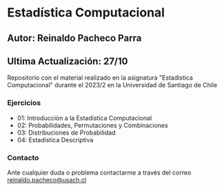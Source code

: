 
# Estadística Computacional

## Autor: Reinaldo Pacheco Parra
## Ultima Actualización: 27/10

Repositorio con el material realizado en la asignatura "Estadística Computacional" durante el 2023/2 en la Universidad de Santiago de Chile

### Ejercicios

- 01: Introducción a la Estadística Computacional
- 02: Probabilidades, Permutaciones y Combinaciones
- 03: Distribuciones de Probabilidad
- 04: Estadística Descriptiva

### Contacto
Ante cualquier duda o problema contactarme a través del correo reinaldo.pacheco@usach.cl
